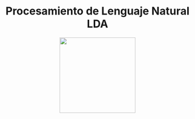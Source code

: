 
# <h1 align=center> Procesamiento de Lenguaje Natural LDA </h1>

<p align=center><img src="https://www.google.com/url?sa=i&url=https%3A%2F%2Fblogs.iadb.org%2Fconocimiento-abierto%2Fes%2Fque-es-el-procesamiento-de-lenguaje-natural-y-como-ponerlo-en-practica-con-recursos-abiertos%2F&psig=AOvVaw12dNyU8WIBXN_-tquOwPqK&ust=1725490113855000&source=images&cd=vfe&opi=89978449&ved=0CBQQjRxqFwoTCKDNg93tp4gDFQAAAAAdAAAAABAE" WIDTH=200><p>
  

